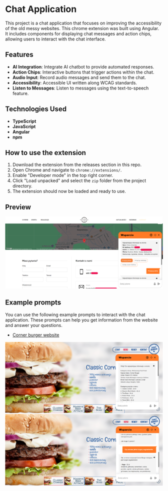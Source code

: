 # Chat Application

This project is a chat application that focuses on improving the accessibility of the old messy websites. This chrome extension was built using Angular. It includes components for displaying chat messages and action chips, allowing users to interact with the chat interface.

## Features

- **AI Integration**: Integrate AI chatbot to provide automated responses.
- **Action Chips**: Interactive buttons that trigger actions within the chat.
- **Audio Input**: Record audio messages and send them to the chat.
- **Accessibility**: Accessible UI written along WCAG standards.
- **Listen to Messages**: Listen to messages using the text-to-speech feature.

## Technologies Used

- **TypeScript**
- **JavaScript**
- **Angular**
- **npm**

## How to use the extension

1. Download the extension from the releases section in this repo.
2. Open Chrome and navigate to `chrome://extensions/`.
3. Enable "Developer mode" in the top right corner.
4. Click "Load unpacked" and select the `zip` folder from the project directory.
5. The extension should now be loaded and ready to use.

## Preview

![Wsparcio](docs/wsparcio.png)

## Example prompts
  
You can use the following example prompts to interact with the chat application. These prompts can help you get information from the website and answer your questions.

- [Corner burger website](http://cornerburger.pl/menu.html)

![Prompt 1](docs/wsparcio-prompt-1.png)
![Prompt 2](docs/wsparcio-prompt-2.png)
